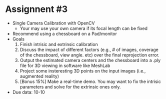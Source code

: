 # Assignnent #3
- Single Camera Calibration with OpenCV
    - Your may use your own camera if its focal length can be fixed
- Recommend using a chessboard on a Pad/monitor
- Goals
    1. Finish intrisic and extrinsic calibration
    2. Discuss the impact of different factors (e.g., # of images, coverage of the chessboard, view angle. etc) over the final reprojection error.
    3. Output the estimated camera centers and the chessboard into a .ply file for 3D viewing in software like MeshLab
    4. Project some insteresting 3D points on the input images (i.e., augmented reality)
    5. [Bonus 15%] Make a real-time demo. You may want to fix the intrisic parameters and solve for the extrinsic ones only.
- Due data: 10-10